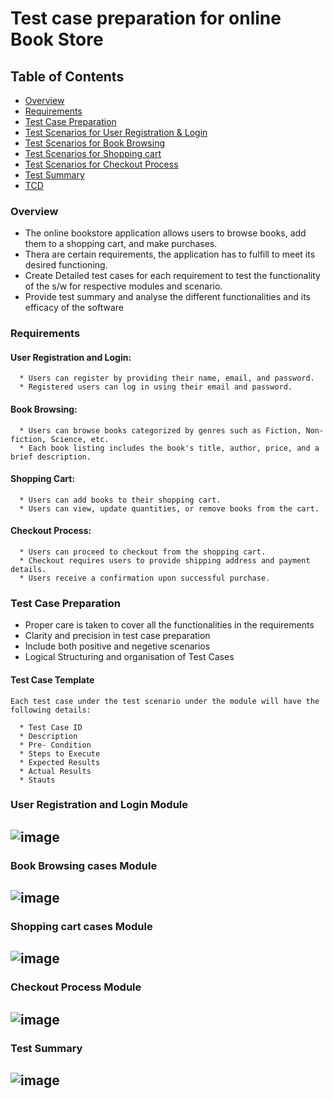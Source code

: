 # Test case preparation for online Book Store

## Table of Contents

  * [Overview](#overview)
  * [Requirements](#requirements)
  * [Test Case Preparation](#test-case-preparation)
  * [Test Scenarios for User Registration & Login](#user-registration-and-login-module)
  * [Test Scenarios for Book Browsing](#book-browsing-module)
  * [Test Scenarios for Shopping cart](#shopping-cart-module)
  * [Test Scenarios for Checkout Process](#checkout-process-module)
  * [Test Summary](#test-summary)
  * [TCD](https://github.com/varma-prasad/Test-case-Preparation/blob/main/Test%20Case%20Document.xlsx)

### Overview

  * The online bookstore application allows users to browse books, add them to a shopping cart, and make purchases.
  * Thera are certain requirements, the application has to fulfill to meet its desired functioning.
  * Create Detailed test cases for each requirement to test the functionality of the s/w for respective modules and scenario.
  * Provide test summary and analyse the different functionalities and its efficacy of the software

### Requirements

  #### User Registration and Login:

      * Users can register by providing their name, email, and password.
      * Registered users can log in using their email and password.
    
  #### Book Browsing:

      * Users can browse books categorized by genres such as Fiction, Non-fiction, Science, etc.
      * Each book listing includes the book's title, author, price, and a brief description.

  #### Shopping Cart:

      * Users can add books to their shopping cart.
      * Users can view, update quantities, or remove books from the cart.

  #### Checkout Process:

      * Users can proceed to checkout from the shopping cart.
      * Checkout requires users to provide shipping address and payment details.
      * Users receive a confirmation upon successful purchase.
  
### Test Case Preparation

  * Proper care is taken to cover all the functionalities in the requirements
  * Clarity and precision in test case preparation
  * Include both positive and negetive scenarios
  * Logical Structuring and organisation of Test Cases

  #### Test Case Template
  
    Each test case under the test scenario under the module will have the following details:
  
      * Test Case ID
      * Description
      * Pre- Condition
      * Steps to Execute
      * Expected Results
      * Actual Results
      * Stauts

### User Registration and Login Module

![image](https://github.com/varma-prasad/Test-case-Preparation/assets/108605375/2de4686a-4c15-4768-8d2d-a6b6de677ab0)
---

### Book Browsing cases Module

![image](https://github.com/varma-prasad/Test-case-Preparation/assets/108605375/7586fbf5-a1fd-44d8-91d0-a4607801e416)
---

### Shopping cart cases Module

![image](https://github.com/varma-prasad/Test-case-Preparation/assets/108605375/784909ba-db33-4cd0-b7c3-e2e9e2363782)
---

### Checkout Process Module

![image](https://github.com/varma-prasad/Test-case-Preparation/assets/108605375/72b6e376-1b23-4d11-aaa9-a68d78305af8)
---

### Test Summary

![image](https://github.com/varma-prasad/Test-case-Preparation/assets/108605375/0991e215-ba92-40d6-a716-e0bfd71a5bb7)
---


